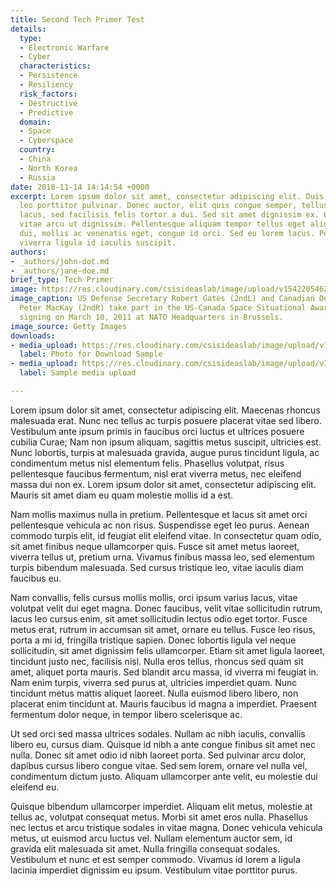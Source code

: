 ```yaml
---
title: Second Tech Primer Test
details:
  type:
  - Electronic Warfare
  - Cyber
  characteristics:
  - Persistence
  - Resiliency
  risk_factors:
  - Destructive
  - Predictive
  domain:
  - Space
  - Cyberspace
  country:
  - China
  - North Korea
  - Russia
date: 2018-11-14 14:14:54 +0000
excerpt: Lorem ipsum dolor sit amet, consectetur adipiscing elit. Duis vel quam at
  leo porttitor pulvinar. Donec auctor, elit quis congue semper, tellus erat viverra
  lacus, sed facilisis felis tortor a dui. Sed sit amet dignissim ex. Curabitur lacinia
  vitae arcu ut dignissim. Pellentesque aliquam tempor tellus eget aliquam. Sed libero
  dui, mollis ac venenatis eget, congue id orci. Sed eu lorem lacus. Pellentesque
  viverra ligula id iaculis suscipit.
authors:
- _authors/john-dot.md
- _authors/jane-doe.md
brief_type: Tech Primer
image: https://res.cloudinary.com/csisideaslab/image/upload/v1542205462/on-the-radar/header-sample.jpg
image_caption: US Defense Secretary Robert Gates (2ndL) and Canadian Defense Minister
  Peter MacKay (2ndR) take part in the US-Canada Space Situational Awareness Partnership
  signing on March 10, 2011 at NATO Headquarters in Brussels.
image_source: Getty Images
downloads:
- media_upload: https://res.cloudinary.com/csisideaslab/image/upload/v1542205462/on-the-radar/header-sample.jpg
  label: Photo for Download Sample
- media_upload: https://res.cloudinary.com/csisideaslab/image/upload/v1542205462/on-the-radar/header-sample.jpg
  label: Sample media upload

---
```

Lorem ipsum dolor sit amet, consectetur adipiscing elit. Maecenas rhoncus malesuada erat. Nunc nec tellus ac turpis posuere placerat vitae sed libero. Vestibulum ante ipsum primis in faucibus orci luctus et ultrices posuere cubilia Curae; Nam non ipsum aliquam, sagittis metus suscipit, ultricies est. Nunc lobortis, turpis at malesuada gravida, augue purus tincidunt ligula, ac condimentum metus nisl elementum felis. Phasellus volutpat, risus pellentesque faucibus fermentum, nisl erat viverra metus, nec eleifend massa dui non ex. Lorem ipsum dolor sit amet, consectetur adipiscing elit. Mauris sit amet diam eu quam molestie mollis id a est.

Nam mollis maximus nulla in pretium. Pellentesque et lacus sit amet orci pellentesque vehicula ac non risus. Suspendisse eget leo purus. Aenean commodo turpis elit, id feugiat elit eleifend vitae. In consectetur quam odio, sit amet finibus neque ullamcorper quis. Fusce sit amet metus laoreet, viverra tellus ut, pretium urna. Vivamus finibus massa leo, sed elementum turpis bibendum malesuada. Sed cursus tristique leo, vitae iaculis diam faucibus eu.

Nam convallis, felis cursus mollis mollis, orci ipsum varius lacus, vitae volutpat velit dui eget magna. Donec faucibus, velit vitae sollicitudin rutrum, lacus leo cursus enim, sit amet sollicitudin lectus odio eget tortor. Fusce metus erat, rutrum in accumsan sit amet, ornare eu tellus. Fusce leo risus, porta a mi id, fringilla tristique sapien. Donec lobortis ligula vel neque sollicitudin, sit amet dignissim felis ullamcorper. Etiam sit amet ligula laoreet, tincidunt justo nec, facilisis nisl. Nulla eros tellus, rhoncus sed quam sit amet, aliquet porta mauris. Sed blandit arcu massa, id viverra mi feugiat in. Nam enim turpis, viverra sed purus at, ultricies imperdiet quam. Nunc tincidunt metus mattis aliquet laoreet. Nulla euismod libero libero, non placerat enim tincidunt at. Mauris faucibus id magna a imperdiet. Praesent fermentum dolor neque, in tempor libero scelerisque ac.

Ut sed orci sed massa ultrices sodales. Nullam ac nibh iaculis, convallis libero eu, cursus diam. Quisque id nibh a ante congue finibus sit amet nec nulla. Donec sit amet odio id nibh laoreet porta. Sed pulvinar arcu dolor, dapibus cursus libero congue vitae. Sed sem lorem, ornare vel nulla vel, condimentum dictum justo. Aliquam ullamcorper ante velit, eu molestie dui eleifend eu.

Quisque bibendum ullamcorper imperdiet. Aliquam elit metus, molestie at tellus ac, volutpat consequat metus. Morbi sit amet eros nulla. Phasellus nec lectus et arcu tristique sodales in vitae magna. Donec vehicula vehicula metus, ut euismod arcu luctus vel. Nullam elementum auctor sem, id gravida elit malesuada sit amet. Nulla fringilla consequat sodales. Vestibulum et nunc et est semper commodo. Vivamus id lorem a ligula lacinia imperdiet dignissim eu ipsum. Vestibulum vitae porttitor purus.